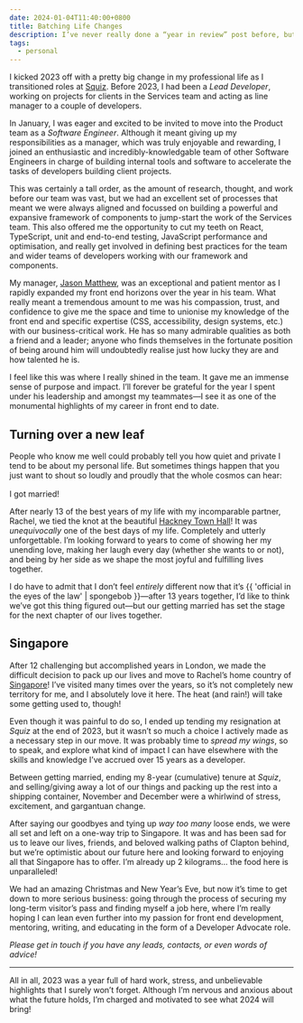 ```yaml
---
date: 2024-01-04T11:40:00+0800
title: Batching Life Changes
description: I’ve never really done a “year in review” post before, but 2023 and, in particular, the last few months, have brought tides of change that I feel the need to share.
tags:
  - personal
---
```


I kicked 2023 off with a pretty big change in my professional life as I transitioned roles at [Squiz](https://squiz.net). Before 2023, I had been a *Lead Developer*, working on projects for clients in the Services team and acting as line manager to a couple of developers.

In January, I was eager and excited to be invited to move into the Product team as a *Software Engineer*. Although it meant giving up my responsibilities as a manager, which was truly enjoyable and rewarding, I joined an enthusiastic and incredibly-knowledgable team of other Software Engineers in charge of building internal tools and software to accelerate the tasks of developers building client projects.

This was certainly a tall order, as the amount of research, thought, and work before our team was vast, but we had an excellent set of processes that meant we were always aligned and focussed on building a powerful and expansive framework of components to jump-start the work of the Services team. This also offered me the opportunity to cut my teeth on React, TypeScript, unit and end-to-end testing, JavaScript performance and optimisation, and really get involved in defining best practices for the team and wider teams of developers working with our framework and components.

My manager, [Jason Matthew](https://www.jasonmatthew.dev), was an exceptional and patient mentor as I rapidly expanded my front end horizons over the year in his team. What really meant a tremendous amount to me was his compassion, trust, and confidence to give me the space and time to unionise my knowledge of the front end and specific expertise (CSS, accessibility, design systems, etc.) with our business-critical work. He has so many admirable qualities as both a friend and a leader; anyone who finds themselves in the fortunate position of being around him will undoubtedly realise just how lucky they are and how talented he is.

I feel like this was where I really shined in the team. It gave me an immense sense of purpose and impact. I’ll forever be grateful for the year I spent under his leadership and amongst my teammates—I see it as one of the monumental highlights of my career in front end to date.

## Turning over a new leaf

People who know me well could probably tell you how quiet and private I tend to be about my personal life. But sometimes things happen that you just want to shout so loudly and proudly that the whole cosmos can hear:

<p class=" [ alpha  center ] " style="margin-block-start: 1rem">I got married!</p>

After nearly 13 of the best years of my life with my incomparable partner, Rachel, we tied the knot at the beautiful [Hackney Town Hall](https://www.hackneyvenues.com/hackney-town-hall)! It was *unequivocally* one of the best days of my life. Completely and utterly unforgettable. I’m looking forward to years to come of showing her my unending love, making her laugh every day (whether she wants to or not), and being by her side as we shape the most joyful and fulfilling lives together.

I do have to admit that I don’t feel *entirely* different now that it’s <span class="silly">{{ 'official in the eyes of the law' | spongebob }}</span>—after 13 years together, I’d like to think we’ve got this thing figured out—but our getting married has set the stage for the next chapter of our lives together.

## Singapore

After 12 challenging but accomplished years in London, we made the difficult decision to pack up our lives and move to Rachel’s home country of [Singapore](https://www.openstreetmap.org/#map=14/1.3156/103.9425)! I’ve visited many times over the years, so it’s not completely new territory for me, and I absolutely love it here. The heat (and rain!) will take some getting used to, though!

Even though it was painful to do so, I ended up tending my resignation at *Squiz* at the end of 2023, but it wasn’t so much a choice I actively made as a necessary step in our move. It was probably time to *spread my wings*, so to speak, and explore what kind of impact I can have elsewhere with the skills and knowledge I’ve accrued over 15 years as a developer.

Between getting married, ending my 8-year (cumulative) tenure at *Squiz*, and selling/giving away a lot of our things and packing up the rest into a shipping container, November and December were a whirlwind of stress, excitement, and gargantuan change.

After saying our goodbyes and tying up *way too many* loose ends, we were all set and left on a one-way trip to Singapore. It was and has been sad for us to leave our lives, friends, and beloved walking paths of Clapton behind, but we’re optimistic about our future here and looking forward to enjoying all that Singapore has to offer. I’m already up 2 kilograms… the food here is unparalleled!

We had an amazing Christmas and New Year’s Eve, but now it’s time to get down to more serious business: going through the process of securing my long-term visitor’s pass and finding myself a job here, where I’m really hoping I can lean even further into my passion for front end development, mentoring, writing, and educating in the form of a Developer Advocate role.

*Please get in touch if you have any leads, contacts, or even words of advice!*

--------

All in all, 2023 was a year full of hard work, stress, and unbelievable highlights that I surely won’t forget. Although I’m nervous and anxious about what the future holds, I’m charged and motivated to see what 2024 will bring!
